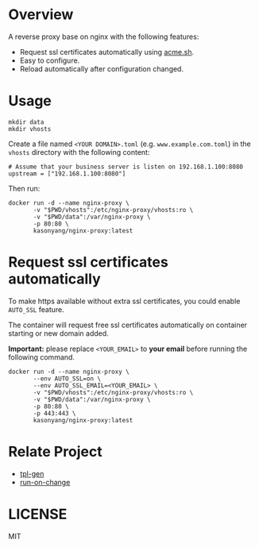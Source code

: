 # Overview

A reverse proxy base on nginx with the following features:

* Request ssl certificates automatically using [acme.sh](https://github.com/acmesh-official/acme.sh ).
* Easy to configure.
* Reload automatically after configuration changed.

# Usage

```
mkdir data
mkdir vhosts
```

Create a file named `<YOUR DOMAIN>.toml` (e.g. `www.example.com.toml`) in the `vhosts` directory with the following content:

```
# Assume that your business server is listen on 192.168.1.100:8080
upstream = ["192.168.1.100:8080"]
```

Then run:

```
docker run -d --name nginx-proxy \
       -v "$PWD/vhosts":/etc/nginx-proxy/vhosts:ro \
       -v "$PWD/data":/var/nginx-proxy \
       -p 80:80 \
       kasonyang/nginx-proxy:latest
```

#  Request ssl certificates automatically

To make https available without extra ssl certificates, you could enable `AUTO_SSL` feature.

The container will request free ssl certificates automatically on container starting or new domain added.

**Important:** please replace `<YOUR_EMAIL>` to **your email** before running the following command.

```
docker run -d --name nginx-proxy \
       --env AUTO_SSL=on \
       --env AUTO_SSL_EMAIL=<YOUR_EMAIL> \
       -v "$PWD/vhosts":/etc/nginx-proxy/vhosts:ro \
       -v "$PWD/data":/var/nginx-proxy \
       -p 80:80 \
       -p 443:443 \
       kasonyang/nginx-proxy:latest
```

# Relate Project

* [tpl-gen](https://github.com/kasonyang/tpl-gen)
* [run-on-change](https://github.com/kasonyang/run-on-change)

# LICENSE

MIT